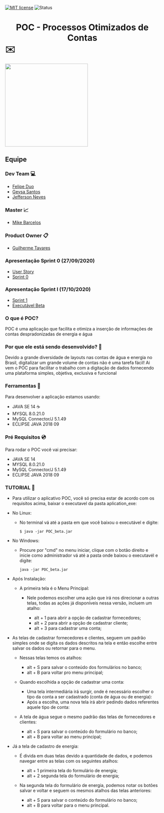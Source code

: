 [![MIT license](https://img.shields.io/badge/License-MIT-blue.svg)](https://lbesson.mit-license.org/)
![Status](https://img.shields.io/badge/Status-In_progress-orange.svg)
# <center> POC - Processos Otimizados de Contas </center> :envelope:
<img src="https://github.com/MikeBBatista/pi-fatec-java/blob/master/img/POC.png" width="270px" heigth="270px" align="i"> 

## Equipe

### Dev Team :computer:

* [Felipe Duo](https://www.linkedin.com/in/felipe-duo-209651127/)
* [Geysa Santos](https://www.linkedin.com/in/geysa-fernanda-f-f-santos-97159b10a/)  
* [Jefferson Neves](https://www.linkedin.com/in/jeferson-tadeu-das-neves-a98343190/)

### Master :chart_with_upwards_trend:

* [Mike Barcelos](https://www.linkedin.com/in/mike-barcelos-b4648016a/)  

### Product Owner :clipboard:

* [Guilherme Tavares](https://www.linkedin.com/in/guilhermeftavares/)


### Apresentação Sprint 0 (27/09/2020) 
* [User Story](https://drive.google.com/file/d/1FgCiddxV0BacmEHiR5Xw8v0SLv4diTsZ/view?usp=sharing)
* [Sprint 0](https://drive.google.com/file/d/1EVJPpmEamyzXfEI8WTmrKYo8Iq_8sBKT/view?usp=sharing)


### Apresentação Sprint I (17/10/2020) 
* [Sprint 1](https://drive.google.com/file/d/1nOgl_S0vtLXNuLil7aBkkigiMFR3jACz/view?usp=sharing)
* [Executável Beta](https://drive.google.com/file/d/1VomvKVPfKELb7qm2l9W4r22lDG6mXhUk/view?usp=sharing)

### O que é POC?
 
 POC é uma aplicação que facilita e otimiza a inserção de informações de contas despradonizadas de energia e água
 
### Por que ele está sendo desenvolvido? :gift:
 
 Devido a grande diversidade de layouts nas contas de água e energia no Brasil, digitalizar um grande volume de contas não é uma tarefa fácil! Ai vem o POC para facilitar o trabalho com a digitação de dados fornecendo uma plataforma simples, objetiva, exclusiva e funcional
 
### Ferramentas :wrench:

Para desenvolver a aplicação estamos usando:
- JAVA SE 14 :coffee:
- MYSQL 8.0.21.0
- MySQL Connector/J 5.1.49
- ECLIPSE JAVA 2018 09

### Pré Requisitos :cd:

Para rodar o POC você vai precisar:
- JAVA SE 14
- MYSQL 8.0.21.0
- MySQL Connector/J 5.1.49
- ECLIPSE JAVA 2018 09

### TUTORIAL :rainbow:

- Para utilizar o aplicativo POC, você só precisa estar de acordo com os requisitos acima, baixar o executavel da pasta aplication_exe:

- No Linux: 

	 - No terminal vá até a pasta em que você baixou o executável e digite:

   		```$ java -jar POC_beta.jar ```
- No Windows:
	- Procure por "cmd" no menu iniciar, clique com o botão direito e inicie como administrador vá até a pasta onde baixou o executavél e digite:
  
		```java -jar POC_beta.jar ```
  

- Após Instalação:
  - A primeira tela é o Menu Principal:
    - Nele podemos escolher uma ação que irá nos direcionar a outras telas, todas as ações já disponíveis nessa versão, incluem um atalho:

      - alt + 1 para abrir a opção de cadastrar fornecedores;
      - alt + 2 para abrir a opção de cadastrar cliente;
      - alt + 3 para cadastrar uma conta;


 - As telas de cadastrar fornecedores e clientes, seguem um padrão simples onde se digita os dados descritos na tela e então escolhe entre salvar os dados ou retornar para o menu.

   - Nessas telas temos os atalhos:

      - alt + S para salvar o conteúdo dos formulários no banco;
      - alt + B para voltar pro menu principal;

   - Quando escolhida a opção de cadastrar uma conta: 
     - Uma tela intermediária irá surgir, onde é necessário escolher o tipo da conta a ser cadastrado (conta de água ou de energia):
     - Após a escolha, uma nova tela irá abrir pedindo dados referentes aquele tipo de conta:

   - A tela de água segue o mesmo padrão das telas de fornecedores e clientes:

       - alt + S para salvar o conteúdo do formulário no banco;
       - alt + B para voltar ao menu principal;

  - Já a tela de cadastro de energia: 
    - É divida em duas telas devido a quantidade de dados, e podemos navegar entre as telas com os seguintes atalhos:

       - alt + 1 primeira tela do formulário de energia;
       - alt + 2 segunda tela do formulário de energia;

    - Na segunda tela do formulário de energia, podemos notar os botões salvar e voltar e seguem os mesmos atalhos das telas anteriores:

       - alt + S para salvar o conteúdo do formulário no banco;
       - alt + B para voltar para o menu principal.
